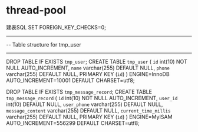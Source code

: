 # thread-pool
建表SQL
SET FOREIGN_KEY_CHECKS=0;

-- ----------------------------
-- Table structure for tmp_user
-- ----------------------------
DROP TABLE IF EXISTS `tmp_user`;
CREATE TABLE `tmp_user` (
  `id` int(10) NOT NULL AUTO_INCREMENT,
  `name` varchar(255) DEFAULT NULL,
  `phone` varchar(255) DEFAULT NULL,
  PRIMARY KEY (`id`)
) ENGINE=InnoDB AUTO_INCREMENT=10001 DEFAULT CHARSET=utf8;


DROP TABLE IF EXISTS `tmp_message_record`;
CREATE TABLE `tmp_message_record` (
  `id` int(10) NOT NULL AUTO_INCREMENT,
  `user_id` int(10) DEFAULT NULL,
  `user_phone` varchar(255) DEFAULT NULL,
  `message_content` varchar(255) DEFAULT NULL,
  `current_time_millis` varchar(255) DEFAULT NULL,
  PRIMARY KEY (`id`)
) ENGINE=MyISAM AUTO_INCREMENT=556299 DEFAULT CHARSET=utf8;

